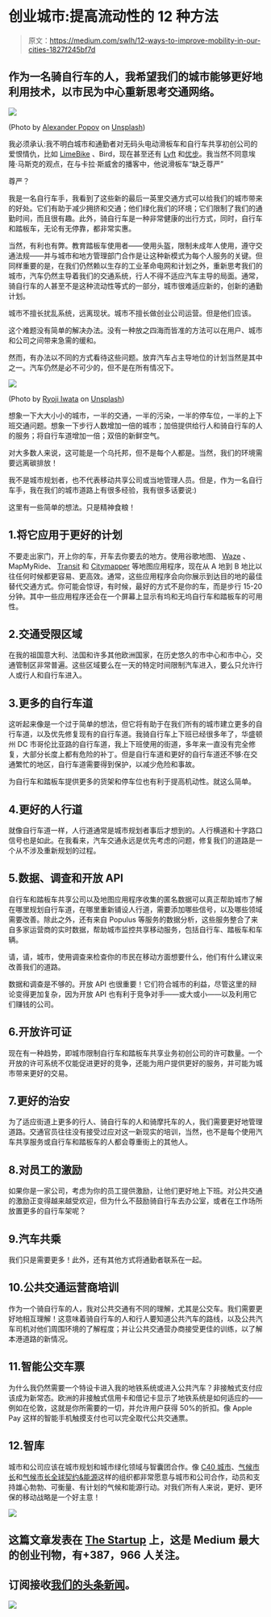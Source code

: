 # 创业城市:提高流动性的 12 种方法

> 原文：<https://medium.com/swlh/12-ways-to-improve-mobility-in-our-cities-1827f245bf7d>

## 作为一名骑自行车的人，我希望我们的城市能够更好地利用技术，以市民为中心重新思考交通网络。

![](img/1d5857b354312b4a999e6caf6e005e06.png)

(Photo by [Alexander Popov](https://unsplash.com/photos/Xbh_OGLRfUM?utm_source=unsplash&utm_medium=referral&utm_content=creditCopyText) on [Unsplash](https://medium.com/u/2053395ac335?source=post_page-----1827f245bf7d--------------------------------))

我必须承认:我不明白城市和通勤者对无码头电动滑板车和自行车共享初创公司的爱恨情仇，比如 [LimeBike](https://medium.com/u/881e39a1e63a?source=post_page-----1827f245bf7d--------------------------------) 、Bird，现在甚至还有 [Lyft](https://medium.com/u/54708edc644b?source=post_page-----1827f245bf7d--------------------------------) 和[优步](https://medium.com/u/b97b1b381b5a?source=post_page-----1827f245bf7d--------------------------------)。我当然不同意埃隆·马斯克的观点，在与卡拉·斯威舍的播客中，他说滑板车“缺乏尊严”

尊严？

我是一名自行车手，我看到了这些新的最后一英里交通方式可以给我们的城市带来的好处。它们有助于减少拥挤和交通；他们绿化我们的环境；它们限制了我们的通勤时间，而且很有趣。此外，骑自行车是一种非常健康的出行方式，同时，自行车和踏板车，无论有无停靠，都非常实惠。

当然，有利也有弊。教育踏板车使用者——使用头盔，限制未成年人使用，遵守交通法规——并与城市和地方管理部门合作是让这种新模式为每个人服务的关键。但同样重要的是，在我们仍然赖以生存的工业革命电网和计划之外，重新思考我们的城市，汽车仍然主导着我们的交通系统，行人不得不适应汽车主导的局面。通常，骑自行车的人甚至不是这种流动性等式的一部分，城市很难适应新的，创新的通勤计划。

城市不擅长扰乱系统，远离现状。城市不擅长做创业公司运营。但是他们应该。

这个难题没有简单的解决办法。没有一种放之四海而皆准的方法可以在用户、城市和公司之间带来急需的缓和。

然而，有办法以不同的方式看待这些问题。放弃汽车占主导地位的计划当然是其中之一。汽车仍然是必不可少的，但不是在所有情况下。

![](img/859c099cdc22977c521c6f1275ad4030.png)

(Photo by [Ryoji Iwata](https://unsplash.com/photos/IBaVuZsJJTo?utm_source=unsplash&utm_medium=referral&utm_content=creditCopyText) on [Unsplash](https://medium.com/u/2053395ac335?source=post_page-----1827f245bf7d--------------------------------))

想象一下大大小小的城市，一半的交通，一半的污染，一半的停车位，一半的上下班交通问题。想象一下步行人数增加一倍的城市；加倍提供给行人和骑自行车的人的服务；将自行车道增加一倍；双倍的新鲜空气。

对大多数人来说，这可能是一个乌托邦，但不是每个人都是。当然，我们的环境需要远离碳排放！

我不是城市规划者，也不代表移动共享公司或当地管理人员。但是，作为一名自行车手，我在我们的城市道路上有很多经验，我有很多话要说:)

这里有一些简单的想法。只是精神食粮！

## 1.将它应用于更好的计划

不要走出家门，开上你的车，开车去你要去的地方。使用谷歌地图、 [Waze](https://medium.com/u/c7cabbceb82e?source=post_page-----1827f245bf7d--------------------------------) 、MapMyRide、 [Transit](https://medium.com/u/5790c7ea0437?source=post_page-----1827f245bf7d--------------------------------) 和 [Citymapper](https://medium.com/u/728642adfce1?source=post_page-----1827f245bf7d--------------------------------) 等地图应用程序，现在从 A 地到 B 地比以往任何时候都更容易、更高效。通常，这些应用程序会向你展示到达目的地的最佳替代交通方式。你可能会惊讶，有时候，最好的方式不是你的车，而是步行 15-20 分钟。其中一些应用程序还会在一个屏幕上显示有坞和无坞自行车和踏板车的可用性。

## 2.交通受限区域

在我的祖国意大利、法国和许多其他欧洲国家，在历史悠久的市中心和市中心，交通管制区非常普遍。这些区域要么在一天的特定时间限制汽车进入，要么只允许行人或行人和自行车进入。

## 3.更多的自行车道

这听起来像是一个过于简单的想法，但它将有助于在我们所有的城市建立更多的自行车道，以及优先修复现有的自行车道。我骑自行车上下班已经很多年了，华盛顿州 DC 市哥伦比亚路的自行车道，我上下班使用的街道，多年来一直没有完全修复，大部分长度上都有危险的补丁。但是自行车道和更好的自行车道还不够:在交通繁忙的地区，自行车道需要得到保护，以减少危险和事故。

为自行车和踏板车提供更多的货架和停车位也有利于提高机动性。就这么简单。

## 4.更好的人行道

就像自行车道一样，人行道通常是城市规划者事后才想到的。人行横道和十字路口信号也是如此。在我看来，汽车交通永远是优先考虑的问题，修复我们的道路是一个从不涉及重新规划的过程。

## 5.数据、调查和开放 API

自行车和踏板车共享公司以及地图应用程序收集的匿名数据可以真正帮助城市了解在哪里规划自行车道，在哪里重新铺设人行道，需要添加哪些信号，以及哪些领域需要改善。除此之外，还有来自 Populus 等服务的数据分析，这些服务整合了来自多家运营商的实时数据，帮助城市监控共享移动服务，包括自行车、踏板车和车辆。

请，请，城市，使用调查来检查你的市民在移动方面想要什么，他们有什么建议来改善我们的道路。

数据和调查是不够的。开放 API 也很重要！它们符合城市的利益，尽管这里的辩论变得更加复杂，因为开放 API 也有利于竞争对手——或大或小——以及利用它们赚钱的公司。

## 6.开放许可证

现在有一种趋势，即城市限制自行车和踏板车共享业务初创公司的许可数量。一个开放的许可系统不仅能促进更好的竞争，还能为用户提供更好的服务，并可能为城市带来更好的交易。

## 7.更好的治安

为了适应街道上更多的行人、骑自行车的人和骑摩托车的人，我们需要更好地管理道路。交通官员往往没有接受过应对这一新现实的培训，当然，也不是每个使用汽车共享服务或自行车和踏板车的人都会尊重街上的其他人。

## 8.对员工的激励

如果你是一家公司，考虑为你的员工提供激励，让他们更好地上下班。对公共交通的激励正变得越来越受欢迎，但为什么不鼓励骑自行车去办公室，或者在工作场所放置更多的自行车架呢？

## 9.汽车共乘

我们只是需要更多！此外，还有其他方式将通勤者联系在一起。

## 10.公共交通运营商培训

作为一个骑自行车的人，我对公共交通有不同的理解，尤其是公交车。我们需要更好地相互理解！这意味着骑自行车的人和行人要知道公共汽车的路线，以及公共汽车司机对他们周围环境的了解程度；并让公共交通营办商接受更佳的训练，以了解本港道路的新情况。

## 11.智能公交车票

为什么我仍然需要一个特设卡进入我的地铁系统或进入公共汽车？非接触式支付应该成为新常态。欧洲的非接触式信用卡和借记卡显示了地铁系统是如何适应的——例如在伦敦，这就是你所需要的一切，并允许用户获得 50%的折扣。像 Apple Pay 这样的智能手机触摸支付也可以完全取代公共交通票。

## 12.智库

城市和公司应该在城市规划和城市绿化领域与智囊团合作。像 [C40 城市](https://medium.com/u/8d25db73f468?source=post_page-----1827f245bf7d--------------------------------)、[气候市长](https://medium.com/u/583fa7fb0a4b?source=post_page-----1827f245bf7d--------------------------------)和[气候市长全球契约&能源](https://medium.com/u/2037197e454d?source=post_page-----1827f245bf7d--------------------------------)这样的组织都非常愿意与城市和公司合作，动员和支持雄心勃勃、可衡量、有计划的气候和能源行动。对我们所有人来说，更好、更环保的移动战略是一个好主意！

[![](img/308a8d84fb9b2fab43d66c117fcc4bb4.png)](https://medium.com/swlh)

## 这篇文章发表在 [The Startup](https://medium.com/swlh) 上，这是 Medium 最大的创业刊物，有+387，966 人关注。

## 订阅接收[我们的头条新闻](http://growthsupply.com/the-startup-newsletter/)。

[![](img/b0164736ea17a63403e660de5dedf91a.png)](https://medium.com/swlh)